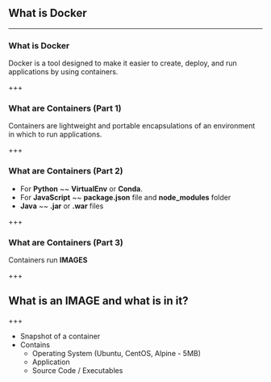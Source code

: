 ## What is Docker

---

### What is Docker

Docker is a tool designed to make it easier to create, deploy, and run applications by using containers.

+++

### What are __Containers__ (Part 1)

Containers are lightweight and portable encapsulations of an environment in which to run applications.

+++

### What are __Containers__ (Part 2)

- For __Python__ ~~ __VirtualEnv__ or __Conda__.
- For __JavaScript__ ~~ __package.json__ file and __node_modules__ folder
- __Java__ ~~ __.jar__ or __.war__ files

+++

### What are __Containers__ (Part 3)

Containers run __IMAGES__

+++

## What is an __IMAGE__ and what is in it?

+++

- Snapshot of a container
- Contains 
    - Operating System (Ubuntu, CentOS, Alpine - 5MB)
    - Application
    - Source Code / Executables
